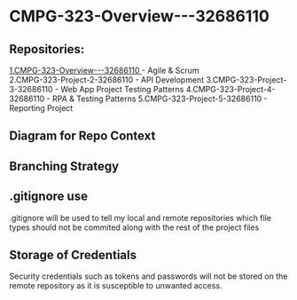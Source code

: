 # CMPG-323-Overview---32686110

## Repositories:

<a href ="https://github.com/Shmielen/CMPG-323-Overview---32686110.git"> 1.CMPG-323-Overview---32686110 </a> - Agile & Scrum <br>
2.CMPG-323-Project-2-32686110 - API Development
3.CMPG-323-Project-3-32686110 - Web App Project Testing Patterns
4.CMPG-323-Project-4-32686110 - RPA & Testing Patterns
5.CMPG-323-Project-5-32686110 - Reporting Project

## Diagram for Repo Context

## Branching Strategy

## .gitignore use
.gitignore will be used to tell my local and remote repositories which file types should not be commited along with the rest of the project files

## Storage of Credentials
Security credentials such as tokens and passwords will not be stored on the remote repository as it is susceptible to unwanted access. 
